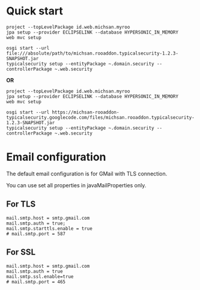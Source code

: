 # Quick start #
```
project --topLevelPackage id.web.michsan.myroo
jpa setup --provider ECLIPSELINK --database HYPERSONIC_IN_MEMORY
web mvc setup

osgi start --url file:///absolute/path/to/michsan.rooaddon.typicalsecurity-1.2.3-SNAPSHOT.jar
typicalsecurity setup --entityPackage ~.domain.security --controllerPackage ~.web.security
```

**OR**

```
project --topLevelPackage id.web.michsan.myroo
jpa setup --provider ECLIPSELINK --database HYPERSONIC_IN_MEMORY
web mvc setup

osgi start --url https://michsan-rooaddon-typicalsecurity.googlecode.com/files/michsan.rooaddon.typicalsecurity-1.2.3-SNAPSHOT.jar
typicalsecurity setup --entityPackage ~.domain.security --controllerPackage ~.web.security
```

# Email configuration #
The default email configuration is for GMail with TLS connection.

You can use set all properties in javaMailProperties only.

## For TLS ##
```
mail.smtp.host = smtp.gmail.com
mail.smtp.auth = true;
mail.smtp.starttls.enable = true
# mail.smtp.port = 587
```

## For SSL ##
```
mail.smtp.host = smtp.gmail.com
mail.smtp.auth = true
mail.smtp.ssl.enable=true
# mail.smtp.port = 465
```